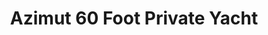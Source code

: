 ---
order: 47
image: "https://cdn.filestackcontent.com/OnxEv7u8TRG9GYQULkYp/convert?cache=true&compress=true&quality=90&format=webp&w=1000&fit=max"
title:   Azimut 60 Foot Private Yacht
infose: All ages • Up to 12 guests • Starting at $2,995
link: "https://fareharbor.com/embeds/book/boatingpuertoricotours/items/475864/calendar/2025/10/?asn=fhdn&asn-ref=turisteandoenpuertorico&ref=turisteandoenpuertorico&marketplace=yes&flow=no&full-items=yes"
---